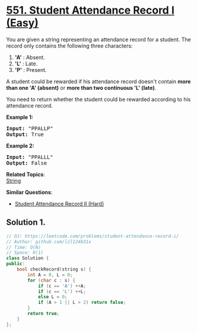 # [551. Student Attendance Record I (Easy)](https://leetcode.com/problems/student-attendance-record-i/)

You are given a string representing an attendance record for a student. The record only contains the following three characters:

<p>
</p><ol>
<li><b>'A'</b> : Absent. </li>
<li><b>'L'</b> : Late.</li>
<li> <b>'P'</b> : Present. </li>
</ol>
<p></p>

<p>
A student could be rewarded if his attendance record doesn't contain <b>more than one 'A' (absent)</b> or <b>more than two continuous 'L' (late)</b>.    </p>

<p>You need to return whether the student could be rewarded according to his attendance record.</p>

<p><b>Example 1:</b><br>
</p><pre><b>Input:</b> "PPALLP"
<b>Output:</b> True
</pre>
<p></p>

<p><b>Example 2:</b><br>
</p><pre><b>Input:</b> "PPALLL"
<b>Output:</b> False
</pre>
<p></p>




**Related Topics**:  
[String](https://leetcode.com/tag/string/)

**Similar Questions**:
* [Student Attendance Record II (Hard)](https://leetcode.com/problems/student-attendance-record-ii/)

## Solution 1.

```cpp
// OJ: https://leetcode.com/problems/student-attendance-record-i/
// Author: github.com/lzl124631x
// Time: O(N)
// Space: O(1)
class Solution {
public:
    bool checkRecord(string s) {
        int A = 0, L = 0;
        for (char c : s) {
            if (c == 'A') ++A;
            if (c == 'L') ++L;
            else L = 0;
            if (A > 1 || L > 2) return false;
        }
        return true;
    }
};
```